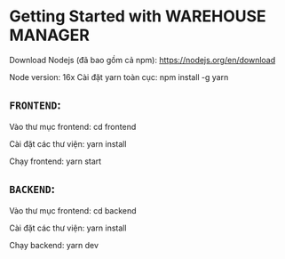 # Getting Started with WAREHOUSE MANAGER

Download Nodejs (đã bao gồm cả npm): https://nodejs.org/en/download

Node version: 16x
Cài đặt yarn toàn cục: npm install -g yarn
## `FRONTEND`:

Vào thư mục frontend: cd frontend

Cài đặt các thư viện: yarn install

Chạy frontend: yarn start

## `BACKEND`:

Vào thư mục frontend: cd backend

Cài đặt các thư viện: yarn install

Chạy backend: yarn dev
